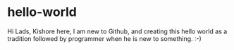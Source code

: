 # hello-world
 
Hi Lads,
  Kishore here, I am new to Github, and creating this hello world as a tradition followed by programmer when he is new to something. 
  :-)
